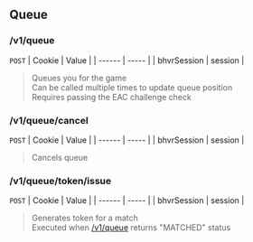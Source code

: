## Queue

### /v1/queue
`POST`
| Cookie | Value |
| ------ | ----- |
| bhvrSession | session |

> Queues you for the game  
> Can be called multiple times to update queue position  
> Requires passing the EAC challenge check

### /v1/queue/cancel
`POST`
| Cookie | Value |
| ------ | ----- |
| bhvrSession | session |

> Cancels queue

### /v1/queue/token/issue
`POST`
| Cookie | Value |
| ------ | ----- |
| bhvrSession | session |

> Generates token for a match  
> Executed when [/v1/queue](./queue.md#v1queue) returns "MATCHED" status